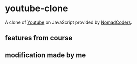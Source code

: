 # youtube-clone

A clone of [Youtube](https://www.youtube.com) on JavaScript provided by [NomadCoders](https://academy.nomadcoders.co/p/javascript-fullstack-from-zero-to-hero).

## features from course

## modification made by me
